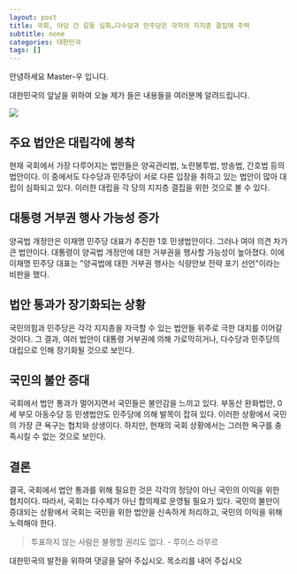 ```yaml
---
layout: post
title: 국회, 야당 간 갈등 심화…다수당과 민주당은 각자의 지지층 결집에 주력
subtitle: none
categories: 대한민국
tags: []
---
```


안녕하세요 Master-우 입니다.

대한민국의 앞날을 위하여 오늘 제가 들은 내용들을 여러분께 알려드립니다.





![](https://source.unsplash.com/800x450/?luxury)

##  주요 법안은 대립각에 봉착

현재 국회에서 가장 다루어지는 법안들은 양곡관리법, 노란봉투법, 방송법, 간호법 등의 법안이다. 이 중에서도 다수당과 민주당이 서로 다른 입장을 취하고 있는 법안이 많아 대립이 심화되고 있다. 이러한 대립을 각 당의 지지층 결집을 위한 것으로 볼 수 있다.

## 대통령 거부권 행사 가능성 증가

양곡법 개정안은 이재명 민주당 대표가 추진한 1호 민생법안이다. 그러나 여야 의견 차가 큰 법안이다. 대통령이 양곡법 개정안에 대한 거부권을 행사할 가능성이 높아졌다. 이에 이재명 민주당 대표는 "양곡법에 대한 거부권 행사는 식량안보 전략 포기 선언"이라는 비판을 했다.

## 법안 통과가 장기화되는 상황

국민의힘과 민주당은 각각 지지층을 자극할 수 있는 법안들 위주로 극한 대치를 이어갈 것이다. 그 결과, 여러 법안이 대통령 거부권에 의해 가로막히거나, 다수당과 민주당의 대립으로 인해 장기화될 것으로 보인다.

## 국민의 불안 증대

국회에서 법안 통과가 멀어지면서 국민들은 불안감을 느끼고 있다. 부동산 완화법안, 0세 부모 아동수당 등 민생법안도 민주당에 의해 발목이 잡혀 있다. 이러한 상황에서 국민의 가장 큰 욕구는 협치와 상생이다. 하지만, 현재의 국회 상황에서는 그러한 욕구를 충족시킬 수 없는 것으로 보인다.

## 결론

결국, 국회에서 법안 통과를 위해 필요한 것은 각각의 정당이 아닌 국민의 이익을 위한 협치이다. 따라서, 국회는 다수제가 아닌 합의제로 운영될 필요가 있다. 국민의 불만이 증대되는 상황에서 국회는 국민을 위한 법안을 신속하게 처리하고, 국민의 이익을 위해 노력해야 한다.


> 투표하지 않는 사람은 불평할 권리도 없다. - 루이스 라무르

대한민국의 발전을 위하여 댓글을 달아 주십시오. 목소리를 내어 주십시오

